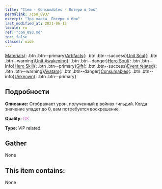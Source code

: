 ```yaml
---
title: "Item - Consumables - Потери в бою"
permalink: /con_893/
excerpt: "Эра хаоса  Потери в бою"
last_modified_at: 2021-06-15
locale: ru
ref: "con_893.md"
toc: false
classes: wide
---
```

 [Materials](/ItemsRU/){: .btn .btn--primary}[Artifacts](/ItemsRU/Artifacts/){: .btn .btn--success}[Unit Soul](/ItemsRU/UnitSoul/){: .btn .btn--warning}[Unit Awakening](/ItemsRU/UnitAwakening/){: .btn .btn--danger}[Hero Soul](/ItemsRU/HeroSoul/){: .btn .btn--info}[Hero Skill](/ItemsRU/HeroSkill/){: .btn .btn--primary}[Gift](/ItemsRU/Gift/){: .btn .btn--success}[Event related](/ItemsRU/Events/){: .btn .btn--warning}[Avatars](/ItemsRU/Avatars/){: .btn .btn--danger}[Consumables](/ItemsRU/Consumables/){: .btn .btn--info}[Unknown](/ItemsRU/Unknown/){: .btn .btn--primary}

## Подробности
 **Описание:** Отображает урон, полученный в войнах гильдий. Когда значение упадет до 0, вам потребуется воскрешение.

 **Quality:** <span style="color: #DA70D6">OK</span>

 **Type:** VIP related

## Gather

  None

## This item contains:

  None


